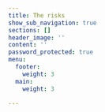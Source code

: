 ```yaml
---
title: The risks
show_sub_navigation: true
sections: []
header_image: ''
content: ''
password_protected: true
menu:
  footer:
    weight: 3
  main:
    weight: 3

---
```

